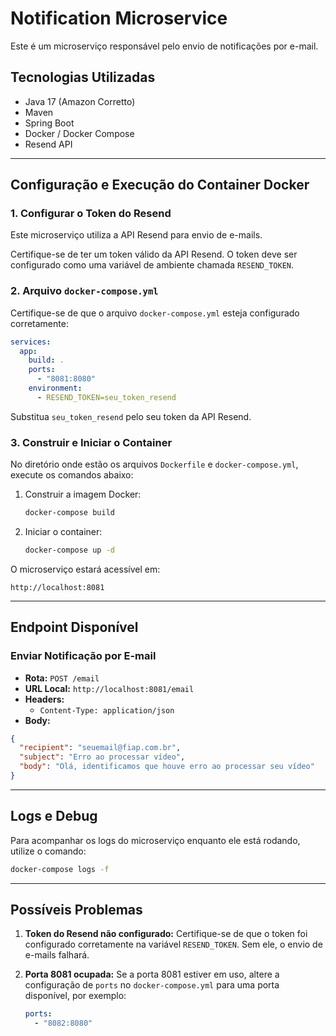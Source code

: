 # Notification Microservice

Este é um microserviço responsável pelo envio de notificações por e-mail.

## Tecnologias Utilizadas

- Java 17 (Amazon Corretto)
- Maven
- Spring Boot
- Docker / Docker Compose
- Resend API
---

## Configuração e Execução do Container Docker

### 1. Configurar o Token do Resend

Este microserviço utiliza a API Resend para envio de e-mails.

Certifique-se de ter um token válido da API Resend. O token deve ser configurado como uma variável de ambiente chamada `RESEND_TOKEN`.

### 2. Arquivo `docker-compose.yml`

Certifique-se de que o arquivo `docker-compose.yml` esteja configurado corretamente:

```yaml
services:
  app:
    build: .
    ports:
      - "8081:8080"
    environment:
      - RESEND_TOKEN=seu_token_resend
```
Substitua `seu_token_resend` pelo seu token da API Resend.

### 3. Construir e Iniciar o Container

No diretório onde estão os arquivos `Dockerfile` e `docker-compose.yml`, execute os comandos abaixo:

1. Construir a imagem Docker:
   ```bash
   docker-compose build
   ```

2. Iniciar o container:
   ```bash
   docker-compose up -d
   ```

O microserviço estará acessível em:
```
http://localhost:8081
```

---

## Endpoint Disponível

### Enviar Notificação por E-mail

- **Rota:** `POST /email`
- **URL Local:** `http://localhost:8081/email`
- **Headers:**
    - `Content-Type: application/json`
- **Body:**

```json
{
  "recipient": "seuemail@fiap.com.br",
  "subject": "Erro ao processar vídeo",
  "body": "Olá, identificamos que houve erro ao processar seu vídeo"
}
```

---

## Logs e Debug

Para acompanhar os logs do microserviço enquanto ele está rodando, utilize o comando:

```bash
docker-compose logs -f
```

---

## Possíveis Problemas

1. **Token do Resend não configurado:**
   Certifique-se de que o token foi configurado corretamente na variável `RESEND_TOKEN`. Sem ele, o envio de e-mails falhará.

2. **Porta 8081 ocupada:**
   Se a porta 8081 estiver em uso, altere a configuração de `ports` no `docker-compose.yml` para uma porta disponível, por exemplo:
   ```yaml
   ports:
     - "8082:8080"
   ```

